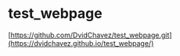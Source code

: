 # test_webpage
[https://github.com/DvidChavez/test_webpage.git](https://dvidchavez.github.io/test_webpage/)
